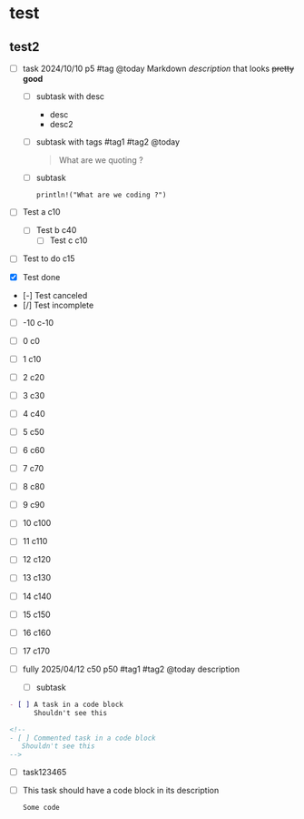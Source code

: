 # test

## test2

- [ ] task 2024/10/10 p5 #tag @today
      Markdown _description_ that looks ~~pretty~~ **good**

  - [ ] subtask with desc
    - desc
    - desc2
  - [ ] subtask with tags #tag1 #tag2 @today
    > What are we quoting ?
  - [ ] subtask

    ```
    println!("What are we coding ?")
    ```

- [ ] Test a c10

  - [ ] Test b c40
    - [ ] Test c c10

- [ ] Test to do c15
- [x] Test done
- [-] Test canceled
- [/] Test incomplete

- [ ] -10 c-10
- [ ] 0 c0
- [ ] 1 c10
- [ ] 2 c20
- [ ] 3 c30
- [ ] 4 c40
- [ ] 5 c50
- [ ] 6 c60
- [ ] 7 c70
- [ ] 8 c80
- [ ] 9 c90
- [ ] 10 c100
- [ ] 11 c110
- [ ] 12 c120
- [ ] 13 c130
- [ ] 14 c140
- [ ] 15 c150
- [ ] 16 c160
- [ ] 17 c170

- [ ] fully 2025/04/12 c50 p50 #tag1 #tag2 @today
      description

  - [ ] subtask

<!--
- [ ] This task is commented out today
    - [ ] subtask
-->

<!-- - [ ] This line doesn't start with `- [ ]` so it would not be a task anyway-->

```markdown
- [ ] A task in a code block
      Shouldn't see this
```

<!-- - [ ] This line doesn't start with `- [ ]` so it would not be a task anyway-->

```markdown
<!--
- [ ] Commented task in a code block
   Shouldn't see this
-->
```

- [ ] task123465

- [ ] This task should have a code block in its description
  ```
  Some code
  ```
